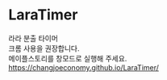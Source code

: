 # LaraTimer
라라 분출 타이머
<br>크롬 사용을 권장합니다.
<br>메이플스토리를 창모드로 실행해 주세요.
<br>https://changjoeconomy.github.io/LaraTimer/
